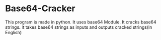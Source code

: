 # Base64-Cracker
This program is made in python. It uses base64 Module. It cracks base64 strings. It takes base64 strings as inputs and outputs cracked strings(In English)
